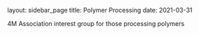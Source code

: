 layout: sidebar_page
title: Polymer Processing 
date: 2021-03-31

4M Association interest group for those processing polymers 